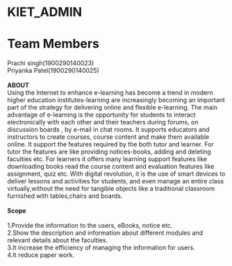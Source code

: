 # **KIET_ADMIN**

# ****Team Members****

Prachi singh(1900290140023)<br>
Priyanka Patel(1900290140025)<br><br>
**ABOUT**<BR>
  Using the Internet to enhance e-learning has become a trend in modern higher 
education institutes-learning are increasingly becoming an important part of the 
strategy for delivering online and flexible e-learning. The main advantage of e-learning is the opportunity for students to interact electronically with each other and 
their teachers during forums, on discussion boards , by e-mail in chat rooms.
 It supports educators and instructors to create courses, course content and make 
them available online. It support the features required by the both tutor and learner. 
 For tutor the features are like providing notices-books, adding and deleting 
faculties etc. For learners it offers many learning support features like downloading 
books read the course content and evaluation features like assignment, quiz etc.
 With digital revolution, it is the use of smart devices to deliver lessons and 
activities for students, and even manage an entire class virtually,without the need for 
tangible objects like a traditional classroom furnished with tables,chairs and boards.<br><br>
 **Scope**<br><br>
 1.Provide the information to the users, eBooks, notice etc.<br>
 2.Show the description and information about different modules and relevant details about the  faculties.<br>
 3.It increase the efficiency of managing the information for users.<br>
 4.It reduce paper work.


